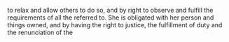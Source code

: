 to relax and allow others to do so, and by right to observe and fulfill the requirements of all the referred to. She is obligated with her person and things owned, and by having the right to justice, the fulfillment of duty and the renunciation of the